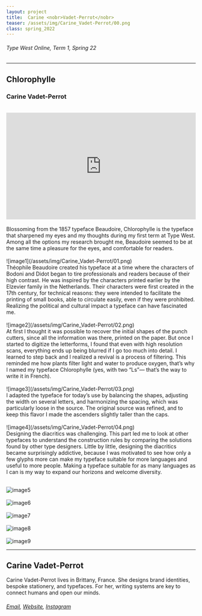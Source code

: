 ```yaml
---
layout: project
title:  Carine <nobr>Vadet-Perrot</nobr>
teaser: /assets/img/Carine_Vadet-Perrot/00.png
class: spring_2022
---
```

###### Type West Online, Term 1, Spring 22 ######
---
## Chlorophylle ##
### Carine Vadet-Perrot ###
<br>
<div style="padding:56.25% 0 0 0;position:relative;"><iframe src="https://player.vimeo.com/video/715824919?h=63bc4009cf&amp;badge=0&amp;autopause=0&amp;player_id=0&amp;app_id=58479" frameborder="0" allow="autoplay; fullscreen; picture-in-picture" allowfullscreen style="position:absolute;top:0;left:0;width:100%;height:100%;" title="Carine Vadet-Perrot, Chlorophylle"></iframe></div><script src="https://player.vimeo.com/api/player.js"></script>
<br>
Blossoming from the 1857 typeface Beaudoire, Chlorophylle is the typeface that sharpened my eyes and my thoughts during my first term at Type West. Among all the options my research brought me, Beaudoire seemed to be at the same time a pleasure for the eyes, and comfortable for readers.
<br><br>
![image1](/assets/img/Carine_Vadet-Perrot/01.png)
<br>
Théophile Beaudoire created his typeface at a time where the characters of Bodoni and Didot began to tire professionals and readers because of their high contrast. He was inspired by the characters printed earlier by the Elzevier family in the Netherlands. Their characters were first created in the 17th century, for technical reasons: they were intended to facilitate the printing of small books, able to circulate easily, even if they were prohibited. Realizing the political and cultural impact a typeface can have fascinated me.
<br><br>
![image2](/assets/img/Carine_Vadet-Perrot/02.png)
<br>
At first I thought it was possible to recover the initial shapes of the punch cutters, since all the information was there, printed on the paper. But once I started to digitize the letterforms, I found that even with high resolution scans, everything ends up being blurred if I go too much into detail. I learned to step back and I realized a revival is a process of filtering. This reminded me how plants filter light and water to produce oxygen, that’s why I named my typeface Chlorophylle (yes, with two “Ls”— that’s the way to write it in French).
<br><br>
![image3](/assets/img/Carine_Vadet-Perrot/03.png)
<br>
I adapted the typeface for today’s use by balancing the shapes, adjusting the width on several letters, and harmonizing the spacing, which was particularly loose in the source. The original source was refined, and to keep this flavor I made the ascenders slightly taller than the caps.
<br><br>
![image4](/assets/img/Carine_Vadet-Perrot/04.png)
<br>
Designing the diacritics was challenging. This part led me to look at other typefaces to understand the construction rules by comparing the solutions found by other type designers. Little by little, designing the diacritics became surprisingly addictive, because I was motivated to see how only a few glyphs more can make my typeface suitable for more languages and useful to more people. Making a typeface suitable for as many languages as I can is my way to expand our horizons and welcome diversity.
<br><br>

![image5](/assets/img/Carine_Vadet-Perrot/05.png)
<br><br>
![image6](/assets/img/Carine_Vadet-Perrot/06.png)
<br><br>
![image7](/assets/img/Carine_Vadet-Perrot/07.png)
<br><br>
![image8](/assets/img/Carine_Vadet-Perrot/08.png)
<br><br>
![image9](/assets/img/Carine_Vadet-Perrot/09.png)

---
## Carine Vadet-Perrot ##
Carine Vadet-Perrot lives in Brittany, France. She designs brand identities, bespoke stationery, and typefaces. For her, writing systems are key to connect humans and open our minds.
<br>
###### [Email](mailto:carine@grainedepapier.com), [Website](http://www.grainedepapier.com), [Instagram](https://www.instagram.com/carinevadetperrot/) ######
